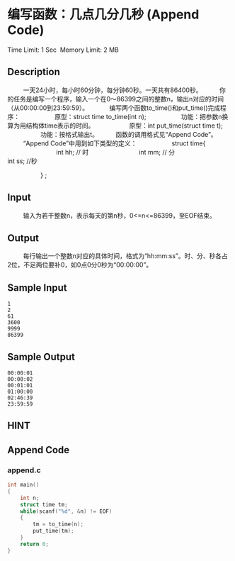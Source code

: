 # 编写函数：几点几分几秒 (Append Code)
Time Limit: 1 Sec  Memory Limit: 2 MB


## Description
         一天24小时，每小时60分钟，每分钟60秒。一天共有86400秒。
         你的任务是编写一个程序，输入一个在0～86399之间的整数n，输出n对应的时间（从00:00:00到23:59:59）。
 
         编写两个函数to_time()和put_time()完成程序：
                   原型：struct time to_time(int n);
                   功能：把参数n换算为用结构体time表示的时间。
                   原型：int put_time(struct time t);
                   功能：按格式输出t。
         函数的调用格式见“Append Code”。
 
         “Append Code”中用到如下类型的定义：
                   struct time{
                            int hh; // 时
                            int mm; // 分
                            int ss; //秒

                   } ;


## Input
         输入为若干整数n，表示每天的第n秒，0<=n<=86399，至EOF结束。


## Output
         每行输出一个整数n对应的具体时间，格式为“hh:mm:ss”。时、分、秒各占2位，不足两位要补0，如0点0分0秒为“00:00:00”。


## Sample Input
```
1
2
61
3600
9999
86399

```
## Sample Output
```
00:00:01
00:00:02
00:01:01
01:00:00
02:46:39
23:59:59

```

## HINT


## Append Code
### append.c
```c
int main()
{
    int n;
    struct time tm;
    while(scanf("%d", &n) != EOF)
    {
        tm = to_time(n);
        put_time(tm);
    }
    return 0;
}

```
